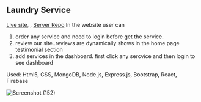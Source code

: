 ## Laundry Service

[Live site](https://laundry-service-4ba7d.web.app/), , [Server Repo](https://github.com/shakibshalim2/laundry-service-server)
In the website user can

1. order any service and need to login before get the service.
2. review our site..reviews are dynamically shows in the home page testimonial section
3. add services in the dashboard. first click any sercvice and then login to see dashboard

Used: Html5, CSS, MongoDB, Node.js, Express.js, Bootstrap, React, Firebase

![Screenshot (152)](https://user-images.githubusercontent.com/76786635/116721675-67504300-a9ff-11eb-954f-155bcdf343e4.png)


